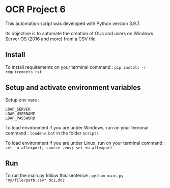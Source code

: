 # OCR Project 6

This automation script was developed with Python version 3.9.7.

Its objective is to automate the creation of OUs and users on Windows Server OS (2016 and more) from a CSV file.


## Install
To install requirements on your terminal command : `pip install -r requirements.txt` 


## Setup and activate environment variables
Setup env vars :
```
LDAP_SERVER
LDAP_USERNAME
LDAP_PASSWORD
```

To load environment if you are under Windows, run on your terminal command :
`loadenv.bat` in the folder `Scripts`

To load environment if you are under Linux, run on your terminal command :
`set -o allexport; source .env; set +o allexport`

## Run

To run the main.py follow this sentence :
`python main.py "my/file/path.csv" dc1,dc2`